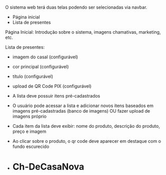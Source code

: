 O sistema web terá duas telas podendo ser selecionadas via navbar.
- Página inicial
- Lista de presentes

Página Inicial:
Introdução sobre o sistema, imagens chamativas, marketing, etc.

Lista de presentes:
- imagem do casal (configurável)
- cor principal (configurável)
- título (configurável)
- upload de QR Code PIX (configurável)

- A lista deve possuir itens pré-cadastrados
- O usuário pode acessar a lista e adicionar novos itens baseados em imagens pré-cadastradas (banco de imagens) OU fazer upload de imagens próprio
- Cada item da lista deve exibir: nome do produto, descrição do produto, preço e imagem
- Ao clicar sobre o produto, o qr code deve aparecer em destaque com o fundo escurecido
- # Ch-DeCasaNova
